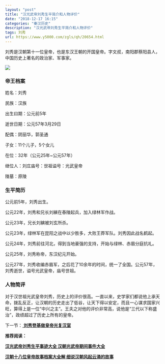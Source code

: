 ```yaml
---
layout: "post"
title: "汉光武帝刘秀生平简介和人物评价"
date: "2018-12-17 16:15"
categories: "秦汉历史"
description: "汉光武帝刘秀生平简介和人物评价"
tags: 刘秀
url: https://www.y5000.com/zgls/qh/20654.html
---
```






刘秀是汉朝第十一位皇帝，也是东汉王朝的开国皇帝。字文叔，南阳郡蔡阳县人，中国历史上著名的政治家、军事家。

![](https://img.y5000.com/uploads/allimg/170503/8-1F503110Z1523.jpg)

###  帝王档案

姓名：刘秀

民族：汉族

出生曰期：公元前5年

逝世日期：公元57年3月29日

配偶：阴丽华，郭圣通

子女：11个儿子，5个女儿

在位：32年（公元25年~公元57年）

继位人：刘庄庙号：世祖谥号：光武皇帝

陵墓：原陵

###  生平简历

公元前5年，刘秀出生。

公元22年，刘秀和兄长刘縯在舂陵起兵，加入绿林军作战。

公元23年，兄长刘縯被刘玄所杀。

公元23年，绿林军在昆阳之战中以少胜多，大败王莽军队。刘秀因此战名鹤起。

公元24年，刘秀前往河北，得到当地豪强的支持，开始与绿林、赤眉分庭抗礼。

公元25年，刘秀称帝，东汉纪元开始。

公元27年，刘秀收编赤眉军，之后花了10余年的时间，统一了全国。公元57年，刘秀逝世，谥号光武皇帝，庙号世祖。

###  人物简评

对于汉世祖光武皇帝刘秀，历史上的评价很高。一直以来，史学家们都说他上承天命，拨乱反正，让汉朝的历史走出了低谷，让天下得以安定，而且一心谋求国家兴旺，算得上是一位“中兴之主”。王夫之对他的评价非常高，说他是“三代以下称盛治”，政绩超过了历史上所有的皇帝。

下一节：[ **刘秀登基做皇帝光复汉室**](https://www.y5000.com/zgls/qh/20655.html)

**推荐阅读：**

[**汉光武帝刘秀生平事迹大全 汉朝光武帝期间事件大全**](https://www.y5000.com/zgls/qh/20896.html)

[**汉朝十八位皇帝故事档案大全解 细说汉朝风起云涌的故事**](https://www.y5000.com/zgls/qh/21041.html)
